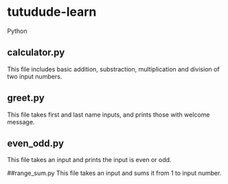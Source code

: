 # tutudude-learn
Python

## calculator.py 
This file includes basic addition, substraction, multiplication and division of two input numbers.

## greet.py
This file takes first and last name inputs, and prints those with welcome message. 

## even_odd.py
This file takes an input and prints the input is even or odd. 

##range_sum.py
This file takes an input and sums it from 1 to input number. 
